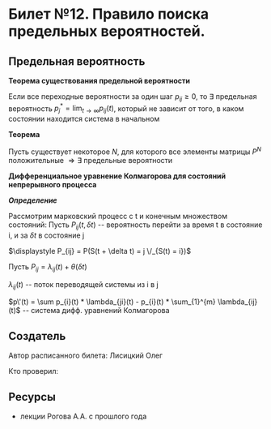 # Билет №12. Правило поиска предельных вероятностей.
## Предельная вероятность
**Теорема существования предельной вероятности**

Если все переходные вероятности за один шаг $p_{ij}\geq 0$, то $\exists$  предельная вероятность $\displaystyle p_j^* = \lim_{t\to \infty} p_{ij}(t)$, который не зависит от того, в каком состоянии находится система в начальном

**Теорема**

Пусть существует некоторое $N$, для которого все элементы матрицы $P^N$ положительные $\Rightarrow \exists$ предельные вероятности

**Дифференциальное уравнение Колмагорова для состояний непрерывного процесса**

***Определение***

Рассмотрим марковский процесс с t и конечным множеством состояний:
Пусть $\displaystyle P_{ij}(t, \delta t)$ -- вероятность перейти за время t в состояние i, и за $\delta t$ в состояние j

$\displaystyle P_{ij} = P(S(t + \delta t) = j \/_{S(t) = i})$

Пусть $\displaystyle P_{ij} = \lambda _{ij}(t) + θ (\delta t)$

$\lambda_{ij}(t)$ -- поток переводящей системы из i в j

$p\'(t) = \sum p_{i}(t) * \lambda_{ji}(t) - p_{i}(t) * \sum_{1}^{m} \lambda_{ij}(t)$ -- система дифф. уравнений Колмагорова

## Создатель

Автор расписанного билета: Лисицкий Олег

Кто проверил:


## Ресурсы
- лекции Рогова А.А. с прошлого года

